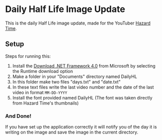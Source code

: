 # Daily Half Life Image Update
This is the daily Half Life image update, made for the YouTuber [Hazard Time](https://www.youtube.com/@HazardTime).

## Setup
Steps for running this:

1. Install the [Download .NET Framework 4.0](https://dotnet.microsoft.com/en-us/download/dotnet-framework/net40) from Microsoft by selecting the Runtime download option
2. Make a folder in your "Documents" directory named DailyHL
3. In this folder make two files "days.txt" and "date.txt"
4. In these text files write the last video number and the date of the last video in format `MM-DD-YYYY`
5. Install the font provided named DailyHL (The font was taken directly from Hazard Time's thumbnails)

### And Done!
If you have set up the application correctly it will notify you of the day it is writing on the image and save the image in the current directory.
